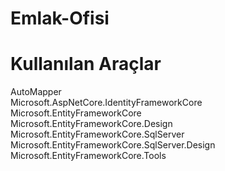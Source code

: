 # Emlak-Ofisi
# Kullanılan Araçlar
AutoMapper  
Microsoft.AspNetCore.IdentityFrameworkCore  
Microsoft.EntityFrameworkCore  
Microsoft.EntityFrameworkCore.Design  
Microsoft.EntityFrameworkCore.SqlServer  
Microsoft.EntityFrameworkCore.SqlServer.Design  
Microsoft.EntityFrameworkCore.Tools  
